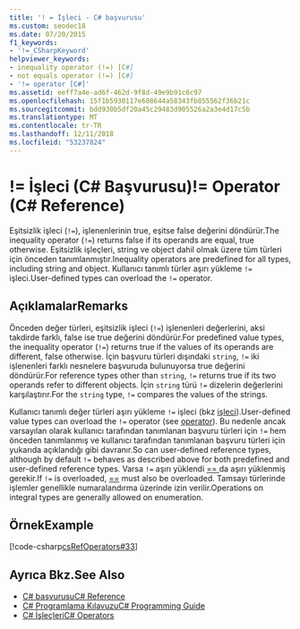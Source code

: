 ```yaml
---
title: '! = İşleci - C# başvurusu'
ms.custom: seodec18
ms.date: 07/20/2015
f1_keywords:
- '!=_CSharpKeyword'
helpviewer_keywords:
- inequality operator (!=) [C#]
- not equals operator (!=) [C#]
- '!= operator [C#]'
ms.assetid: eeff7a4e-ad6f-462d-9f8d-49e9b91c6c97
ms.openlocfilehash: 15f1b5930117e608644a58343fb855562f36b21c
ms.sourcegitcommit: bdd930b5df20a45c29483d905526a2a3e4d17c5b
ms.translationtype: MT
ms.contentlocale: tr-TR
ms.lasthandoff: 12/11/2018
ms.locfileid: "53237824"
---
```

# <a name="-operator-c-reference"></a><span data-ttu-id="047b4-102">!= İşleci (C# Başvurusu)</span><span class="sxs-lookup"><span data-stu-id="047b4-102">!= Operator (C# Reference)</span></span>
<span data-ttu-id="047b4-103">Eşitsizlik işleci (`!=`), işlenenlerinin true, eşitse false değerini döndürür.</span><span class="sxs-lookup"><span data-stu-id="047b4-103">The inequality operator (`!=`) returns false if its operands are equal, true otherwise.</span></span> <span data-ttu-id="047b4-104">Eşitsizlik işleçleri, string ve object dahil olmak üzere tüm türleri için önceden tanımlanmıştır.</span><span class="sxs-lookup"><span data-stu-id="047b4-104">Inequality operators are predefined for all types, including string and object.</span></span> <span data-ttu-id="047b4-105">Kullanıcı tanımlı türler aşırı yükleme `!=` işleci.</span><span class="sxs-lookup"><span data-stu-id="047b4-105">User-defined types can overload the `!=` operator.</span></span>  
  
## <a name="remarks"></a><span data-ttu-id="047b4-106">Açıklamalar</span><span class="sxs-lookup"><span data-stu-id="047b4-106">Remarks</span></span>  
 <span data-ttu-id="047b4-107">Önceden değer türleri, eşitsizlik işleci (`!=`) işlenenleri değerlerini, aksi takdirde farklı, false ise true değerini döndürür.</span><span class="sxs-lookup"><span data-stu-id="047b4-107">For predefined value types, the inequality operator (`!=`) returns true if the values of its operands are different, false otherwise.</span></span> <span data-ttu-id="047b4-108">İçin başvuru türleri dışındaki `string`, `!=` iki işlenenleri farklı nesnelere başvuruda bulunuyorsa true değerini döndürür.</span><span class="sxs-lookup"><span data-stu-id="047b4-108">For reference types other than `string`, `!=` returns true if its two operands refer to different objects.</span></span> <span data-ttu-id="047b4-109">İçin `string` türü `!=` dizelerin değerlerini karşılaştırır.</span><span class="sxs-lookup"><span data-stu-id="047b4-109">For the `string` type, `!=` compares the values of the strings.</span></span>  
  
 <span data-ttu-id="047b4-110">Kullanıcı tanımlı değer türleri aşırı yükleme `!=` işleci (bkz [işleci](../../../csharp/language-reference/keywords/operator.md)).</span><span class="sxs-lookup"><span data-stu-id="047b4-110">User-defined value types can overload the `!=` operator (see [operator](../../../csharp/language-reference/keywords/operator.md)).</span></span> <span data-ttu-id="047b4-111">Bu nedenle ancak varsayılan olarak kullanıcı tarafından tanımlanan başvuru türleri için `!=` hem önceden tanımlanmış ve kullanıcı tarafından tanımlanan başvuru türleri için yukarıda açıklandığı gibi davranır.</span><span class="sxs-lookup"><span data-stu-id="047b4-111">So can user-defined reference types, although by default `!=` behaves as described above for both predefined and user-defined reference types.</span></span> <span data-ttu-id="047b4-112">Varsa `!=` aşırı yüklendi [ == ](../../../csharp/language-reference/operators/equality-comparison-operator.md) da aşırı yüklenmiş gerekir.</span><span class="sxs-lookup"><span data-stu-id="047b4-112">If `!=` is overloaded, [==](../../../csharp/language-reference/operators/equality-comparison-operator.md) must also be overloaded.</span></span> <span data-ttu-id="047b4-113">Tamsayı türlerinde işlemler genellikle numaralandırma üzerinde izin verilir.</span><span class="sxs-lookup"><span data-stu-id="047b4-113">Operations on integral types are generally allowed on enumeration.</span></span>  
  
## <a name="example"></a><span data-ttu-id="047b4-114">Örnek</span><span class="sxs-lookup"><span data-stu-id="047b4-114">Example</span></span>  
 [!code-csharp[csRefOperators#33](../../../csharp/language-reference/operators/codesnippet/CSharp/not-equal-operator_1.cs)]  
  
## <a name="see-also"></a><span data-ttu-id="047b4-115">Ayrıca Bkz.</span><span class="sxs-lookup"><span data-stu-id="047b4-115">See Also</span></span>

- [<span data-ttu-id="047b4-116">C# başvurusu</span><span class="sxs-lookup"><span data-stu-id="047b4-116">C# Reference</span></span>](../../../csharp/language-reference/index.md)  
- [<span data-ttu-id="047b4-117">C# Programlama Kılavuzu</span><span class="sxs-lookup"><span data-stu-id="047b4-117">C# Programming Guide</span></span>](../../../csharp/programming-guide/index.md)  
- [<span data-ttu-id="047b4-118">C# İşleçleri</span><span class="sxs-lookup"><span data-stu-id="047b4-118">C# Operators</span></span>](../../../csharp/language-reference/operators/index.md)
